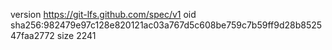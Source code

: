 version https://git-lfs.github.com/spec/v1
oid sha256:982479e97c128e820121ac03a767d5c608be759c7b59ff9d28b852547faa2772
size 2241
